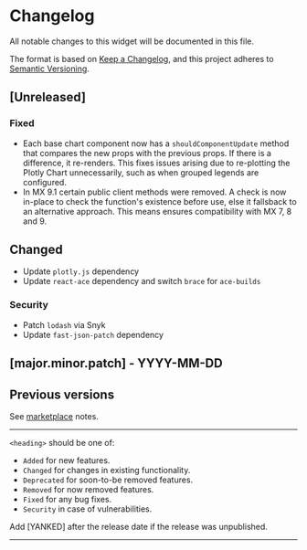 # Changelog
All notable changes to this widget will be documented in this file.

The format is based on [Keep a Changelog](https://keepachangelog.com/en/1.0.0/), and this project adheres to [Semantic Versioning](https://semver.org/spec/v2.0.0.html).

## [Unreleased]
### Fixed
- Each base chart component now has a `shouldComponentUpdate` method that compares the new props with the previous props. If there is a difference, it re-renders. This fixes issues arising due to re-plotting the Plotly Chart unnecessarily, such as when grouped legends are configured.
- In MX 9.1 certain public client methods were removed. A check is now in-place to check the function's existence before use, else it fallsback to an alternative approach. This means ensures compatibility with MX 7, 8 and 9.

## Changed
- Update `plotly.js` dependency
- Update `react-ace` dependency and switch `brace` for `ace-builds`

### Security
- Patch `lodash` via Snyk
- Update `fast-json-patch` dependency

## [major.minor.patch] - YYYY-MM-DD

## Previous versions

See [marketplace](https://marketplace.mendix.com/link/component/105695) notes.

--------------------------------------------------------------------

`<heading>` should be one of:

- `Added` for new features.
- `Changed` for changes in existing functionality.
- `Deprecated` for soon-to-be removed features.
- `Removed` for now removed features.
- `Fixed` for any bug fixes.
- `Security` in case of vulnerabilities.

Add [YANKED] after the release date if the release was unpublished.

--------------------------------------------------------------------
